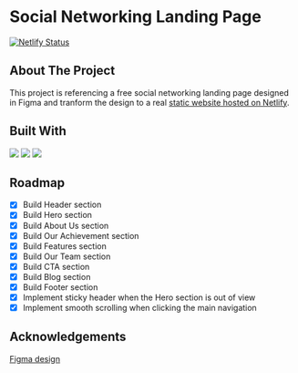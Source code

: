 # Social Networking Landing Page

[![Netlify Status](https://api.netlify.com/api/v1/badges/8a4279d5-7ed6-495a-b312-3510e72482b2/deploy-status)](https://app.netlify.com/sites/beamish-pudding-65f16f/deploys)

## About The Project

This project is referencing a free social networking landing page designed in Figma and tranform the design to a real [static website hosted on Netlify](https://main--beamish-pudding-65f16f.netlify.app/).

## Built With

<img src="https://img.shields.io/badge/HTML5-E34F26?style=for-the-badge&logo=html5&logoColor=white" />
<img src="https://img.shields.io/badge/CSS3-1572B6?style=for-the-badge&logo=css3&logoColor=white" />
<img src="https://img.shields.io/badge/JavaScript-323330?style=for-the-badge&logo=javascript&logoColor=F7DF1E" />

## Roadmap

- [x] Build Header section
- [x] Build Hero section
- [x] Build About Us section
- [x] Build Our Achievement section
- [x] Build Features section
- [x] Build Our Team section
- [x] Build CTA section
- [x] Build Blog section
- [x] Build Footer section
- [x] Implement sticky header when the Hero section is out of view
- [x] Implement smooth scrolling when clicking the main navigation

## Acknowledgements

[Figma design](https://www.figma.com/file/5vKREwzFQ1UQOHE8Rswcct/Free-Landing-Page-Design-(Community)?node-id=5%3A123)

